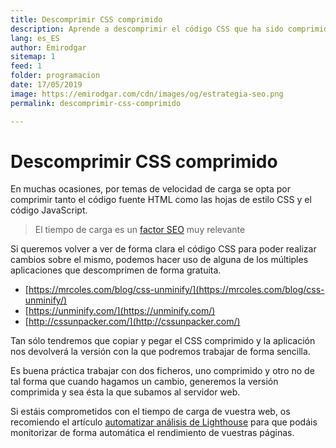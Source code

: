 ```yaml
---
title: Descomprimir CSS comprimido
description: Aprende a descomprimir el código CSS que ha sido comprimido por temas de velocidad de carga
lang: es_ES
author: Emirodgar
sitemap: 1
feed: 1
folder: programacion
date: 17/05/2019
image: https://emirodgar.com/cdn/images/og/estrategia-seo.png
permalink: descomprimir-css-comprimido

---
```


# Descomprimir CSS comprimido

En muchas ocasiones, por temas de velocidad de carga se opta por comprimir tanto el código fuente HTML como las hojas de estilo CSS y el código JavaScript.

> El tiempo de carga es un [factor SEO](factores-seo) muy relevante

Si queremos volver a ver de forma clara el código CSS para poder realizar cambios sobre el mismo, podemos hacer uso de alguna de los múltiples aplicaciones que descomprimen de forma gratuita.

-   [https://mrcoles.com/blog/css-unminify/](https://mrcoles.com/blog/css-unminify/)
-   [https://unminify.com/](https://unminify.com/)
-   [http://cssunpacker.com/](http://cssunpacker.com/)

Tan sólo tendremos que copiar y pegar el CSS comprimido y la aplicación nos devolverá la versión con la que podremos trabajar de forma sencilla.

Es buena práctica trabajar con dos ficheros, uno comprimido y otro no de tal forma que cuando hagamos un cambio, generemos la versión comprimida y sea ésta la que subamos al servidor web.

Si estáis comprometidos con el tiempo de carga de vuestra web, os recomiendo el artículo [automatizar análisis de Lighthouse](https://emirodgar.com/automatizar-analisis-lighthouse) para que podáis monitorizar de forma automática el rendimiento de vuestras páginas.
<!--stackedit_data:
eyJoaXN0b3J5IjpbMTY4MTMwMTMyMSwyMDU2NTYwNzg1XX0=
-->